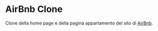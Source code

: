 # AirBnb Clone

Clone della home page e della pagina appartamento del sito di [AirBnb](https://www.airbnb.com/).
